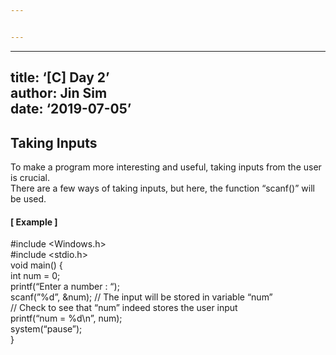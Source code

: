 ```yaml
---


---
```


<hr>
<h2 id="title-c-day-2author-jin-simdate-2019-07-05">title: ‘[C] Day 2’<br>
author: Jin Sim<br>
date: ‘2019-07-05’</h2>
<h2 id="taking-inputs">Taking Inputs</h2>
<p>To make a program more interesting and useful, taking inputs from the user is crucial.<br>
There are a few ways of taking inputs, but here, the function “scanf()” will be used.</p>
<h4 id="example-">[ Example ]</h4>
<p>#include &lt;Windows.h&gt;<br>
#include &lt;stdio.h&gt;<br>
void main() {<br>
int num = 0;<br>
printf(“Enter a number : “);<br>
scanf(”%d”, &amp;num); // The input will be stored in variable “num”<br>
// Check to see that “num” indeed stores the user input<br>
printf(“num = %d\n”, num);	<br>
system(“pause”);<br>
}</p>

